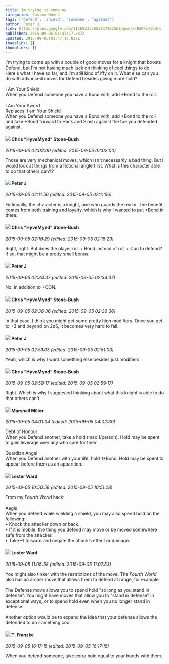 ```yaml
---
title: Im trying to come up
categories: Custom Moves
tags: ['defend', 'shield', 'someone', 'against']
author: Peter J
link: https://plus.google.com/113692337653837882568/posts/BdWFimVbdrc
published: 2015-09-05T01:47:17.837Z
updated: 2015-09-05T01:47:17.837Z
imagelink: []
thumblinks: []
---
```


I&#39;m trying to come up with a couple of good moves for a knight that boosts Defend, but I&#39;m not having much luck on thinking of cool things to do. Here&#39;s what I have so far, and I&#39;m still kind of iffy on it. What else can you do with advanced moves for Defend besides giving more hold?<br /><br />I Am Your Shield<br />When you Defend someone you have a Bond with, add +Bond to the roll.<br /><br />I Am Your Sword<br />Replaces: I am Your Shield<br />When you Defend someone you have a Bond with, add +Bond to the roll and take +Bond forward to Hack and Slash against the foe you defended against.
<div id='comment z12ishyqslrve3llz23njdfqcxerin4kk'>
  <h4><img src='{{site.baseurl}}//images/avatars/108053817066303198241_photo.jpg'> Chris “HyveMynd” Stone-Bush</h4>
      <p><cite>2015-09-05 02:02:00 (edited: 2015-09-05 02:02:00)</cite></p>
        <p>Those are very mechanical moves, which isn&#39;t necessarily a bad thing. But I would look at things from a fictional angle first. What is this character able to do that others can&#39;t?</p>
</div>
        

<div id='comment z12ishyqslrve3llz23njdfqcxerin4kk'>
  <h4><img src='{{site.baseurl}}//images/avatars/113692337653837882568_photo.jpg'> Peter J</h4>
      <p><cite>2015-09-05 02:11:56 (edited: 2015-09-05 02:11:56)</cite></p>
        <p>Fictionally, the character is a knight, one who guards the realm. The benefit comes from both training and loyalty, which is why I wanted to put +Bond in there. </p>
</div>
        

<div id='comment z12ishyqslrve3llz23njdfqcxerin4kk'>
  <h4><img src='{{site.baseurl}}//images/avatars/108053817066303198241_photo.jpg'> Chris “HyveMynd” Stone-Bush</h4>
      <p><cite>2015-09-05 02:18:29 (edited: 2015-09-05 02:18:29)</cite></p>
        <p>Right, right. But does the player roll + Bond instead of roll + Con to defend? If so, that might be a pretty small bonus.</p>
</div>
        

<div id='comment z12ishyqslrve3llz23njdfqcxerin4kk'>
  <h4><img src='{{site.baseurl}}//images/avatars/113692337653837882568_photo.jpg'> Peter J</h4>
      <p><cite>2015-09-05 02:34:37 (edited: 2015-09-05 02:34:37)</cite></p>
        <p>No, in addition to +CON.</p>
</div>
        

<div id='comment z12ishyqslrve3llz23njdfqcxerin4kk'>
  <h4><img src='{{site.baseurl}}//images/avatars/108053817066303198241_photo.jpg'> Chris “HyveMynd” Stone-Bush</h4>
      <p><cite>2015-09-05 02:36:36 (edited: 2015-09-05 02:36:36)</cite></p>
        <p>In that case, I think you might get some pretty high modifiers. Once you get to +3 and beyond on 2d6, it becomes very hard to fail.</p>
</div>
        

<div id='comment z12ishyqslrve3llz23njdfqcxerin4kk'>
  <h4><img src='{{site.baseurl}}//images/avatars/113692337653837882568_photo.jpg'> Peter J</h4>
      <p><cite>2015-09-05 02:51:03 (edited: 2015-09-05 02:51:03)</cite></p>
        <p>Yeah, which is why I want something else besides just modifiers.</p>
</div>
        

<div id='comment z12ishyqslrve3llz23njdfqcxerin4kk'>
  <h4><img src='{{site.baseurl}}//images/avatars/108053817066303198241_photo.jpg'> Chris “HyveMynd” Stone-Bush</h4>
      <p><cite>2015-09-05 02:59:17 (edited: 2015-09-05 02:59:17)</cite></p>
        <p>Right. Which is why I suggested thinking about what this knight is able to do that others can&#39;t.</p>
</div>
        

<div id='comment z12ishyqslrve3llz23njdfqcxerin4kk'>
  <h4><img src='{{site.baseurl}}//images/avatars/113927217394445366066_photo.jpg'> Marshall Miller</h4>
      <p><cite>2015-09-05 04:01:04 (edited: 2015-09-05 04:02:30)</cite></p>
        <p>Debt of Honour<br />When you Defend another, take a hold (max 1/person). Hold may be spent to gain leverage over any who care for them.<br /><br />Guardian Angel<br />When you Defend another with your life, hold 1+Bond. Hold may be spent to appear before them as an apparition.</p>
</div>
        

<div id='comment z12ishyqslrve3llz23njdfqcxerin4kk'>
  <h4><img src='{{site.baseurl}}//images/avatars/108131264929529993281_photo.jpg'> Lester Ward</h4>
      <p><cite>2015-09-05 10:50:58 (edited: 2015-09-05 10:51:28)</cite></p>
        <p>From my <i>Fourth World</i> hack:<br /><br />Aegis<br />When you defend while wielding a shield, you may also spend hold on the following:<br />• Knock the attacker down or back.<br />• If it is mobile, the thing you defend may move or be moved somewhere safe from the attacker.<br />• Take –1 forward and negate the attack’s effect or damage.</p>
</div>
        

<div id='comment z12ishyqslrve3llz23njdfqcxerin4kk'>
  <h4><img src='{{site.baseurl}}//images/avatars/108131264929529993281_photo.jpg'> Lester Ward</h4>
      <p><cite>2015-09-05 11:05:58 (edited: 2015-09-05 11:07:53)</cite></p>
        <p>You might also tinker with the restrictions of the move. The <i>Fourth World</i> also has an archer move that allows them to defend at range, for example.<br /><br />The Defense move allows you to spend hold &quot;so long as you stand in defense&quot;. You might have moves that allow you to &quot;stand in defense&quot; in exceptional ways, or to spend hold even when you no longer stand in defense.<br /><br />Another option would be to expand the idea that your defense allows the defended to do something cool.</p>
</div>
        

<div id='comment z12ishyqslrve3llz23njdfqcxerin4kk'>
  <h4><img src='{{site.baseurl}}//images/avatars/110330901807759406775_photo.jpg'> T. Franzke</h4>
      <p><cite>2015-09-05 16:17:15 (edited: 2015-09-05 16:17:15)</cite></p>
        <p>When you defend someone, take extra hold equal to your bonds with them.</p>
</div>
        